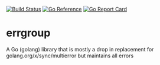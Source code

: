 [![Build Status](https://cloud.drone.io/api/badges/simplylib/errgroup/status.svg)](https://cloud.drone.io/simplylib/errgroup)
[![Go Reference](https://pkg.go.dev/badge/github.com/simplylib/errgroup.svg)](https://pkg.go.dev/github.com/simplylib/errgroup)
[![Go Report Card](https://goreportcard.com/badge/github.com/simplylib/errgroup)](https://goreportcard.com/report/github.com/simplylib/errgroup)

# errgroup
A Go (golang) library that is mostly a drop in replacement for golang.org/x/sync/multierror but maintains all errors

